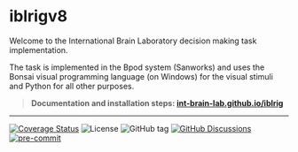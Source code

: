 # iblrigv8

Welcome to the International Brain Laboratory decision making task implementation.

The task is implemented in the Bpod system (Sanworks) and uses the Bonsai visual programming language (on Windows) for the visual stimuli and Python for all other purposes.

> **Documentation and installation steps: [int-brain-lab.github.io/iblrig](https://int-brain-lab.github.io/iblrig)**

---

[![Coverage Status](https://coveralls.io/repos/github/int-brain-lab/iblrig/badge.svg?branch=iblrigv8)](https://coveralls.io/github/int-brain-lab/iblrig?branch=iblrigv8)
![License](https://img.shields.io/github/license/int-brain-lab/iblrig)
![GitHub tag](https://img.shields.io/github/v/tag/int-brain-lab/iblrig)
[![GitHub Discussions](https://img.shields.io/github/discussions/int-brain-lab/iblrig)](https://github.com/int-brain-lab/iblrig/discussions)
[![pre-commit](https://img.shields.io/badge/pre--commit-enabled-brightgreen?logo=pre-commit)](https://github.com/pre-commit/pre-commit)